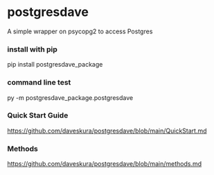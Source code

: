# postgresdave
A simple wrapper on psycopg2 to access Postgres

### install with pip
pip install postgresdave_package

### command line test
py -m postgresdave_package.postgresdave

### Quick Start Guide
https://github.com/daveskura/postgresdave/blob/main/QuickStart.md

### Methods
https://github.com/daveskura/postgresdave/blob/main/methods.md
